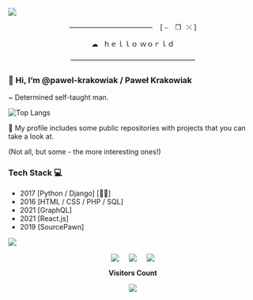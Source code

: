 <a href="https://www.youtube.com/watch?v=7VcHqlS5mWc&ab_channel=YeetTheMan"><img src="https://user-images.githubusercontent.com/73097560/115834477-dbab4500-a447-11eb-908a-139a6edaec5c.gif"></a>

<p align='center'>
———————————— &nbsp&nbsp&nbsp[ ⎯ ⠀❐⠀⤬ ]
</p>
<p align='center'>
☁⠀ｈｅｌｌｏ ｗｏｒｌｄ
</p>
<p align='center'>
——————————————————
</p>

### 👋 Hi, I’m @pawel-krakowiak / Paweł Krakowiak
<p> ~ Determined self-taught man. </p>



![Top Langs](https://github-readme-stats.vercel.app/api/top-langs/?username=pawel-krakowiak&theme=dracula&layout=compact)

<span>👀 My profile includes some public repositories with projects that you can take a look at.</span>
<p>(Not all, but some - the more interesting ones!)</p>

### Tech Stack :computer:
 * 2017 [Python / Django] [💙💛]
 * 2016 [HTML / CSS / PHP / SQL]
 * 2021 [GraphQL]
 * 2021 [React.js]
 * 2019 [SourcePawn]


<a href="https://www.youtube.com/watch?v=7VcHqlS5mWc&ab_channel=YeetTheMan"><img src="https://user-images.githubusercontent.com/73097560/115834477-dbab4500-a447-11eb-908a-139a6edaec5c.gif"></a>

<p align='center'>
<a href="https://www.linkedin.com/in/pawe%C5%82-krakowiak-8b59051a2/" target="blank"><img align="center" src="https://img.shields.io/badge/Pawe%C5%82%20Krakowiak-0077B5?style=for-the-badge&logo=linkedin&logoColor=white" /></a> &nbsp;&nbsp;&nbsp;  <a href="mailto:dev.pawel.krakowiak@gmail.com" target="blank"><img align="center" src="https://img.shields.io/badge/dev.pawel.krakowiak@gmail.com-D14836?style=for-the-badge&logo=gmail&logoColor=white" /></a>    &nbsp;&nbsp;&nbsp;       <a href="https://www.github.com/pawel-krakowiak" target="blank"><img align="center" src="https://img.shields.io/badge/pawel-krakowiak-100000?style=for-the-badge&logo=github&logoColor=white" /></a>
<p>


<div align="center">
<b style = {font-weight: 600}>Visitors Count</b>
<p align="center"><img align="center" src="https://profile-counter.glitch.me/{pawel-krakowiak}/count.svg" /></p> 
<br>
</div>
<!---
FuRaJ3003/FuRaJ3003 is a ✨ special ✨ repository because its `README.md` (this file) appears on your GitHub profile.
You can click the Preview link to take a look at your changes.
--->
